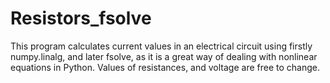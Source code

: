 # Resistors_fsolve

This program calculates current values in an electrical circuit using firstly numpy.linalg, and later fsolve, as it is a great way of dealing with nonlinear equations in Python.
Values of resistances, and voltage are free to change. 
